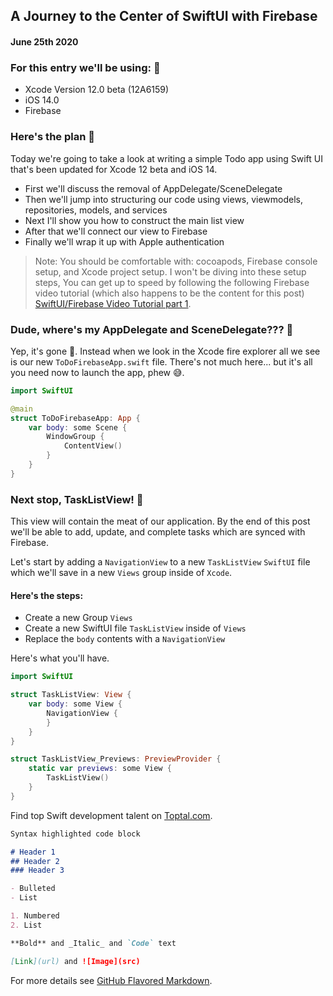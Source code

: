 ## A Journey to the Center of SwiftUI with Firebase 
#### June 25th 2020

### For this entry we'll be using: 🧐
- Xcode Version 12.0 beta (12A6159)
- iOS 14.0
- Firebase

### Here's the plan 📖
Today we're going to take a look at writing a simple Todo app using Swift UI that's been updated for Xcode 12 beta and iOS 14. 
- First we'll discuss the removal of AppDelegate/SceneDelegate
- Then we'll jump into structuring our code using views, viewmodels, repositories, models, and services
- Next I'll show you how to construct the main list view
- After that we'll connect our view to Firebase
- Finally we'll wrap it up with Apple authentication

> Note: You should be comfortable with: cocoapods, Firebase console setup, and Xcode project setup. I won't be diving into these setup steps, You can get up to speed by following the following Firebase video tutorial (which also happens to be the content for this post) [SwiftUI/Firebase Video Tutorial part 1](https://www.youtube.com/watch?v=4RUeW5rUcww).

### Dude, where's my AppDelegate and SceneDelegate??? 🤔
Yep, it's gone 👋. Instead when we look in the Xcode fire explorer all we see is our new `ToDoFirebaseApp.swift` file.
There's not much here... but it's all you need now to launch the app, phew 😅.

```swift
import SwiftUI

@main
struct ToDoFirebaseApp: App {    
    var body: some Scene {
        WindowGroup {
            ContentView()
        }
    }
}
```

### Next stop, TaskListView! 🙌
This view will contain the meat of our application. By the end of this post we'll be able to add, update, and complete tasks which are synced with Firebase.

Let's start by adding a `NavigationView` to a new `TaskListView` `SwiftUI` file which we'll save in a new `Views` group inside of `Xcode`.

#### Here's the steps:
- Create a new Group `Views`
- Create a new SwiftUI file `TaskListView` inside of `Views`
- Replace the `body` contents with a `NavigationView`

Here's what you'll have.
```swift
import SwiftUI

struct TaskListView: View {    
    var body: some View {
        NavigationView {
        }
    }
}

struct TaskListView_Previews: PreviewProvider {
    static var previews: some View {
        TaskListView()
    }
}
```


Find top Swift development talent on [Toptal.com](https://www.toptal.com/swift).







```markdown
Syntax highlighted code block

# Header 1
## Header 2
### Header 3

- Bulleted
- List

1. Numbered
2. List

**Bold** and _Italic_ and `Code` text

[Link](url) and ![Image](src)
```

For more details see [GitHub Flavored Markdown](https://guides.github.com/features/mastering-markdown/).
